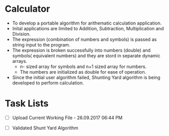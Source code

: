 # Calculator

- To develop a portable algorithm for arithematic calculation application.
- Inital applications are limited to Addition, Subtraction, Multiplication and Division.
- The expression (combination of numbers and symbols) is passed as string input to the program.
- The expression is broken successfully into numbers (double) and symbols( equivalent numbers) and they are stord in separate dynamic arrays. 
  - n- sized array for symbols and n+1 sized array for numbers. 
  - The numbers are initialized as double for ease of operation.
- Since the initial user algorithm failed, Shunting Yard algorithm is being developed to perform calculation. 


# Task Lists
- [ ] Upload Current Working File - 26.09.2017 06:44 PM
- [ ] Validated Shunt Yard Algorithm

